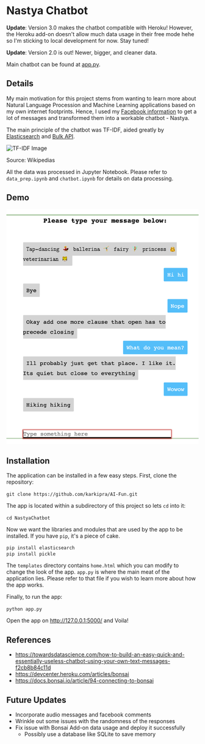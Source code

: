 # Nastya Chatbot

__Update__: Version 3.0 makes the chatbot compatible with Heroku! However, the Heroku add-on doesn't allow much data usage in their free mode hehe so I'm sticking to local development for now. Stay tuned! 

__Update__: Version 2.0 is out! Newer, bigger, and cleaner data.

Main chatbot can be found at [app.py](https://github.com/karkipra/AI-Fun/blob/master/NastyaChatbot/app.py).

## Details

My main motivation for this project stems from wanting to learn more about Natural Language Procession and Machine Learning applications based on my own internet footprints. Hence, I used my [Facebook information](https://www.facebook.com/help/1701730696756992?helpref=hc_global_nav) to get a lot of messages and transformed them into a workable chatbot - Nastya.

The main principle of the chatbot was TF-IDF, aided greatly by [Elasticsearch](https://www.elastic.co/what-is/elasticsearch) and [Bulk API](https://developer.salesforce.com/docs/atlas.en-us.api_asynch.meta/api_asynch/asynch_api_intro.htm). 

![TF-IDF Image](https://pathmind.com/images/wiki/tfidf.png)

Source: Wikipedias

All the data was processed in Jupyter Notebook. Please refer to `data_prep.ipynb` and `chatbot.ipynb` for details on data processing.

## Demo

![Demo](demo.png)

## Installation

The application can be installed in a few easy steps. First, clone the repository:

`git clone https://github.com/karkipra/AI-Fun.git`

The app is located within a subdirectory of this project so lets `cd` into it:

`cd NastyaChatbot`

Now we want the libraries and modules that are used by the app to be installed. If you have `pip`, it's a piece of cake.
 
 ```
pip install elasticsearch
pip install pickle     
``` 

The `templates` directory contains `home.html` which you can modify to change the look of the app. `app.py` is where the main meat of the application lies. Please refer to that file if you wish to learn more about how the app works. 

Finally, to run the app:

`python app.py`

Open the app on http://127.0.0.1:5000/ and Voila!

## References

- https://towardsdatascience.com/how-to-build-an-easy-quick-and-essentially-useless-chatbot-using-your-own-text-messages-f2cb8b84c11d
- https://devcenter.heroku.com/articles/bonsai
- https://docs.bonsai.io/article/94-connecting-to-bonsai

## Future Updates

- Incorporate audio messages and facebook comments
- Wrinkle out some issues with the randomness of the responses
- Fix issue with Bonsai Add-on data usage and deploy it successfully
    - Possibly use a database like SQLite to save memory 

